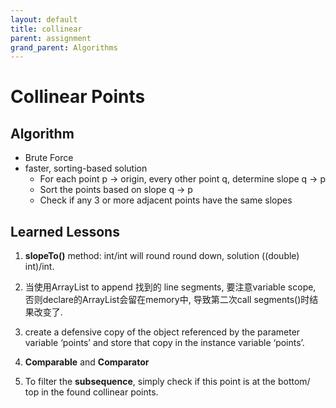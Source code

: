 ```yaml
---
layout: default
title: collinear
parent: assignment
grand_parent: Algorithms
---
```


# Collinear Points

## Algorithm

* Brute Force 
* faster, sorting-based solution
  * For each point p -> origin, every other point q, determine slope q -> p
  * Sort the points based on slope q -> p
  * Check if any 3 or more adjacent points have the same slopes

## Learned Lessons

1. **slopeTo()** method: int/int will round round down, solution ((double) int)/int.

2. 当使用ArrayList to append 找到的 line segments, 要注意variable scope, 否则declare的ArrayList会留在memory中, 导致第二次call segments()时结果改变了.

3. create a defensive copy of the object referenced by the parameter  variable ‘points’ and store that copy in the instance variable ‘points’.

4. **Comparable** and **Comparator**

5. To filter the **subsequence**, simply check if this point is at the bottom/ top in the found collinear points. 

   